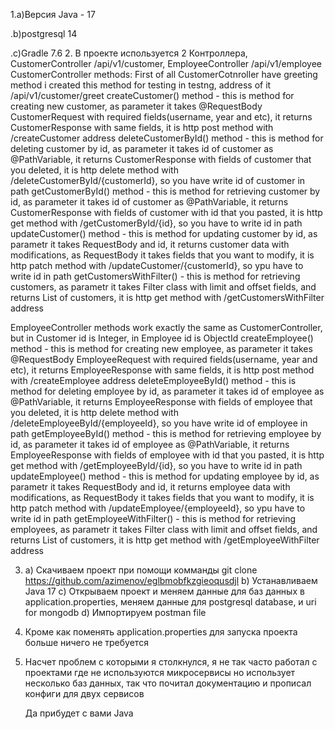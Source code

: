   1.a)Версия Java - 17
  
  .b)postgresql 14
  
  .c)Gradle 7.6
2. В проекте используется 2 Контроллера, CustomerController /api/v1/customer, EmployeeController /api/v1/employee
CustomerController methods:
First of all CustomerCotnroller have greeting method i created this method for testing in testng, address of it /api/v1/customer/greet
createCustomer() method - this is method for creating new customer, as parameter it takes @RequestBody CustomerRequest with required fields(username, year and etc), it returns CustomerResponse with same fields, it is http post method with /createCustomer address
deleteCustomerById() method - this is method for deleting customer by id, as parameter it takes id of customer as @PathVariable, it returns CustomerResponse with fields of customer that you deleted, it is http delete method with /deleteCustomerById/{customerId}, so you have write id of customer in path
getCustomerById() method - this is method for retrieving customer by id, as parameter it takes id of customer as @PathVariable, it returns CustomerResponse with fields of customer with id that you pasted, it is http get method with /getCustomerById/{id}, so you have to write id in path
updateCustomer() method - this is method for updating customer by id, as parametr it takes RequestBody and id, it returns customer data with modifications, as RequestBody it takes fields that you want to modify, it is http patch method with /updateCustomer/{customerId}, so ypu have to write id in path
getCustomersWithFilter() - this is method for retrieving customers, as parametr it takes Filter class with limit and offset fields, and returns List of customers, it is http get method with /getCustomersWithFilter address

EmployeeController methods work exactly the same as CustomerController, but in Customer id is Integer, in Employee id is ObjectId
createEmployee() method - this is method for creating new employee, as parameter it takes @RequestBody EmployeeRequest with required fields(username, year and etc), it returns EmployeeResponse with same fields, it is http post method with /createEmployee address
deleteEmployeeById() method - this is method for deleting employee by id, as parameter it takes id of employee as @PathVariable, it returns EmployeeResponse with fields of employee that you deleted, it is http delete method with /deleteEmployeeById/{employeeId}, so you have write id of employee in path
getEmployeeById() method - this is method for retrieving employee by id, as parameter it takes id of employee as @PathVariable, it returns EmployeeResponse with fields of employee with id that you pasted, it is http get method with /getEmployeeById/{id}, so you have to write id in path
updateEmployee() method - this is method for updating employee by id, as parametr it takes RequestBody and id, it returns employee data with modifications, as RequestBody it takes fields that you want to modify, it is http patch method with /updateEmployee/{employeeId}, so ypu have to write id in path
getEmployeeWithFilter() - this is method for retrieving employees, as parametr it takes Filter class with limit and offset fields, and returns List of customers, it is http get method with /getEmployeeWithFilter address

3. a) Скачиваем проект при помощи комманды git clone
https://github.com/azimenov/eglbmobfkzgieoqusdjl
b) Устанавливаем Java 17
c) Открываем проект и меняем данные для баз данных в application.properties, меняем данные для postgresql database, и uri for mongodb
d) Импортируем postman file
4. Кроме как поменять application.properties для запуска проекта больше ничего не требуется
5. Насчет проблем с которыми я столкнулся, я не так часто работал с проектами где не используются микросервисы но использует несколько баз данных, так что почитал документацию и прописал конфиги для двух сервисов

    Да прибудет с вами Java
